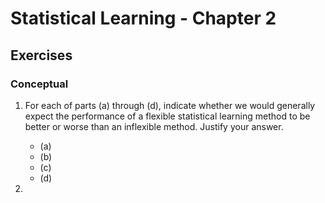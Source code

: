 # Statistical Learning - Chapter 2

## Exercises
### Conceptual
1. For each of parts (a) through (d), indicate whether we would generally expect the performance of a flexible statistical learning method to be better or worse than an inflexible method. Justify your answer.
    - (a) 
    - (b)
    - (c)
    - (d)

2. 


